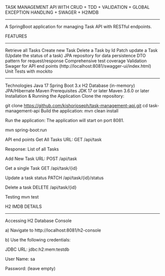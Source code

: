 
TASK MANAGEMENT API WITH CRUD + TDD + VALIDATION + GLOBAL EXCEPTION HANDLING + SWAGER + H2IMDB
***************************************************************************************

A SpringBoot application for managing Task API with RESTful endpoints.

FEATURES
*********************
Retrieve all Tasks
Create new Task
Delete a Task by Id
Patch update a Task (Update the status of a task)
JPA repository for data persistence
DTO pattern for request/response
Comprehensive test coverage
Validation
Swager for API end points (http://localhost:8081/swagger-ui/index.html)
Unit Tests with mockito
************************

Technologies
Java 17
Spring Boot 3.x
H2 Database (in-memory)
JPA/Hibernate
Maven
Prerequisites
JDK 17 or later
Maven 3.6.0 or later
Installation & Running the Application
Clone the repository:

git clone https://github.com/kishorjoseph/task-management-api.git
cd task-management-api
Build the application: mvn clean install

Run the application: The application will start on port 8081.

mvn spring-boot:run

API end points Get All Tasks URL: GET /api/task

Response: List of all Tasks

Add New Task URL: POST /api/task

Get a single Task  GET  /api/task/{id}

Update a task status  PATCH /api/task/{id}/status

Delete a task   DELETE  /api/task/{id}

Testing mvn test

H2 IMDB DETAILS
*****************

Accessing H2 Database Console

a) Navigate to http://localhost:8081/h2-console

b) Use the following credentials:

JDBC URL: jdbc:h2:mem:testdb

User Name: sa

Password: (leave empty)